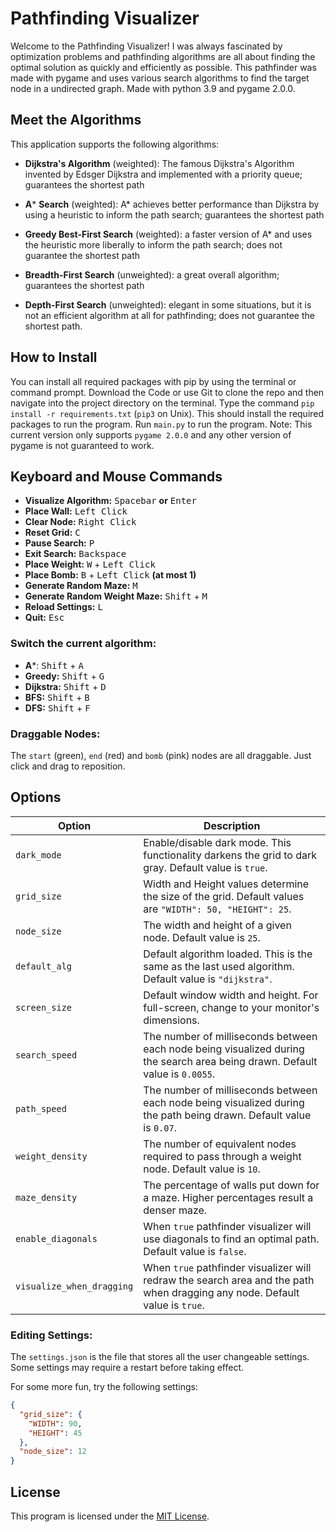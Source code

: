 # Pathfinding Visualizer

Welcome to the Pathfinding Visualizer! I was always fascinated by optimization problems and pathfinding algorithms are
all about finding the optimal solution as quickly and efficiently as possible. This pathfinder was made with pygame and
uses various search algorithms to find the target node in a undirected graph. Made with python 3.9 and pygame 2.0.0.

## Meet the Algorithms

This application supports the following algorithms:

- **Dijkstra's Algorithm** (weighted): The famous Dijkstra's Algorithm invented by Edsger Dijkstra and implemented with
  a priority queue; guarantees the shortest path

- **A*** **Search** (weighted):  A* achieves better performance than Dijkstra by using a heuristic to inform the path
  search; guarantees the shortest path

- **Greedy Best-First Search** (weighted): a faster version of A* and uses the heuristic more liberally to inform the
  path search; does not guarantee the shortest path

- **Breadth-First Search** (unweighted): a great overall algorithm; guarantees the shortest path

- **Depth-First Search** (unweighted): elegant in some situations, but it is not an efficient algorithm at all for
  pathfinding; does not guarantee the shortest path.

## How to Install

You can install all required packages with pip by using the terminal or command prompt. Download the Code or use Git to
clone the repo and then navigate into the project directory on the terminal. Type the
command `pip install -r requirements.txt` (`pip3` on Unix). This should install the required packages to run the
program. Run `main.py` to run the program. Note: This current version only supports `pygame 2.0.0` and any other version
of pygame is not guaranteed to work.

## Keyboard and Mouse Commands

- **Visualize Algorithm:** <kbd>Spacebar</kbd> **or** <kbd>Enter</kbd>
- **Place Wall:** <kbd>Left Click</kbd>
- **Clear Node:** <kbd>Right Click</kbd>
- **Reset Grid:** <kbd>C</kbd>
- **Pause Search:** <kbd>P</kbd>
- **Exit Search:** <kbd>Backspace</kbd>
- **Place Weight:**  <kbd>W</kbd> + <kbd>Left Click</kbd>
- **Place Bomb:** <kbd>B</kbd> + <kbd>Left Click</kbd>  **(at most 1)**
- **Generate Random Maze:** <kbd>M</kbd>
- **Generate Random Weight Maze:** <kbd>Shift</kbd> + <kbd>M</kbd>
- **Reload Settings:** <kbd>L</kbd>
- **Quit:** <kbd>Esc</kbd>

### Switch the current algorithm:

- **A***: <kbd>Shift</kbd> + <kbd>A</kbd>
- **Greedy:** <kbd>Shift</kbd> + <kbd>G</kbd>
- **Dijkstra:** <kbd>Shift</kbd> + <kbd>D</kbd>
- **BFS:** <kbd>Shift</kbd> + <kbd>B</kbd>
- **DFS:** <kbd>Shift</kbd> + <kbd>F</kbd>

### Draggable Nodes:

The `start` (green), `end` (red) and `bomb` (pink) nodes are all draggable. Just click and drag to reposition.

## Options

| Option | Description |
| --- | --- |
| `dark_mode`  | Enable/disable dark mode. This functionality darkens the grid to dark gray. Default value is `true`.|
| `grid_size` |  Width and Height values determine the size of the grid. Default values are `"WIDTH": 50, "HEIGHT": 25`. |
| `node_size` |  The width and height of a given node. Default value is `25`.| 
| `default_alg`| Default algorithm loaded. This is the same as the last used algorithm. Default value is `"dijkstra"`. |
| `screen_size`| Default window width and height. For full-screen, change to your monitor's dimensions. |
| `search_speed` | The number of milliseconds between each node being visualized during the search area being drawn. Default value is `0.0055`. |
| `path_speed` | The number of milliseconds between each node being visualized during the path being drawn. Default value is `0.07`.|
| `weight_density` | The number of equivalent nodes required to pass through a weight node. Default value is `10`.|
| `maze_density` | The percentage of walls put down for a maze. Higher percentages result a denser maze.|
| `enable_diagonals` | When `true` pathfinder visualizer will use diagonals to find an optimal path. Default value is `false`. |
| `visualize_when_dragging` | When `true` pathfinder visualizer will redraw the search area and the path when dragging any node. Default value is `true`. |

### Editing Settings:

The `settings.json` is the file that stores all the user changeable settings. Some settings may require a restart before
taking effect.

For some more fun, try the following settings:

```json
{
  "grid_size": {
    "WIDTH": 90,
    "HEIGHT": 45
  },
  "node_size": 12
}
```

## License

This program is licensed under the [MIT License](https://github.com/rpfarish/pathfinder_visualizer/blob/master/LICENSE).